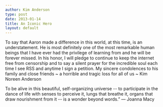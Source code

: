 ```yaml
---
author: Kim Anderson
type: post
date: 2013-01-14
title: An Iconic Hero
layout: default
---
```


To say that Aaron made a difference in this world, at this time, is an understatement. He is most definitely one of the most remarkable human beings that I have ever had the privilege of learning from and he will be forever missed. In his honor, I will pledge to continue to keep the internet free from censorship and to say a silent prayer for the incredible soul each time I see RSS and anytime I sign a petition. My sincere condolences to his family and close friends ~ a horrible and tragic loss for all of us ~ Kim Noreen Anderson
 
To be alive in this beautiful, self-organizing universe -- to participate in the dance of life with senses to perceive it, lungs that breathe it, organs that draw nourishment from it -- is a wonder beyond words.” 
― Joanna Macy